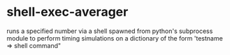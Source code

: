 shell-exec-averager
===================

runs a specified number via a shell spawned from python's subprocess module to perform timing simulations on a dictionary of the form 'testname => shell command"
